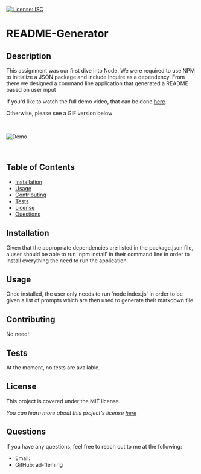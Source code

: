 [![License: ISC](https://img.shields.io/badge/License-MIT-blue.svg)](https://opensource.org/licenses/ISC)

  # README-Generator 
  
  ## Description
  This assignment was our first dive into Node. We were required to use NPM to initialize a JSON package and include Inquire as a dependency. From there we designed a command line application that generated a README based on user input

  If you'd like to watch the full demo video, that can be done [here](https://drive.google.com/file/d/1o4yB7NXsvLR5FnCnehyALb-iFOS6C6cZ/view).

  Otherwise, please see a GIF version below

  <br>

  ![Demo](demo.gif)

<br>

  ## Table of Contents
  * [Installation](#Installation)
  * [Usage](#Usage)
  * [Contributing](#Contributing)
  * [Tests](#Tests)
  * [License](#License)
  * [Questions](#Questions)
  
  ## Installation
  Given that the appropriate dependencies are listed in the package.json file, a user should be able to run 'npm install' in their command line in order to install everything the need to run the application.
  
  ## Usage
  Once installed, the user only needs to run 'node index.js' in order to be given a list of prompts which are then used to generate their markdown file.

  ## Contributing
  No need!

  ## Tests
  At the moment, no tests are available.

  ## License
  This project is covered under the MIT license.

  _You can learn more about this project's license <a href="https://choosealicense.com/licenses/mit/">here</a>_
  

  ## Questions
  If you have any questions, feel free to reach out to me at the following:
  * Email: 
  * GitHub: ad-fleming
